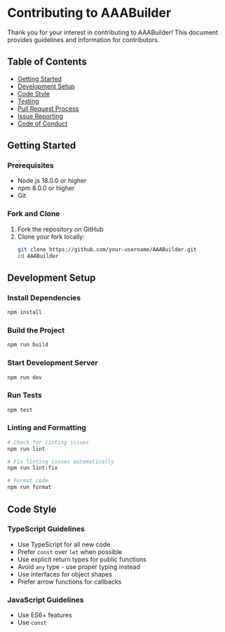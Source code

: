 # Contributing to AAABuilder

Thank you for your interest in contributing to AAABuilder! This document provides guidelines and information for contributors.

## Table of Contents

- [Getting Started](#getting-started)
- [Development Setup](#development-setup)
- [Code Style](#code-style)
- [Testing](#testing)
- [Pull Request Process](#pull-request-process)
- [Issue Reporting](#issue-reporting)
- [Code of Conduct](#code-of-conduct)

## Getting Started

### Prerequisites

- Node.js 18.0.0 or higher
- npm 8.0.0 or higher
- Git

### Fork and Clone

1. Fork the repository on GitHub
2. Clone your fork locally:
   ```bash
   git clone https://github.com/your-username/AAABuilder.git
   cd AAABuilder
   ```

## Development Setup

### Install Dependencies

```bash
npm install
```

### Build the Project

```bash
npm run build
```

### Start Development Server

```bash
npm run dev
```

### Run Tests

```bash
npm test
```

### Linting and Formatting

```bash
# Check for linting issues
npm run lint

# Fix linting issues automatically
npm run lint:fix

# Format code
npm run format
```

## Code Style

### TypeScript Guidelines

- Use TypeScript for all new code
- Prefer `const` over `let` when possible
- Use explicit return types for public functions
- Avoid `any` type - use proper typing instead
- Use interfaces for object shapes
- Prefer arrow functions for callbacks

### JavaScript Guidelines

- Use ES6+ features
- Use `const`